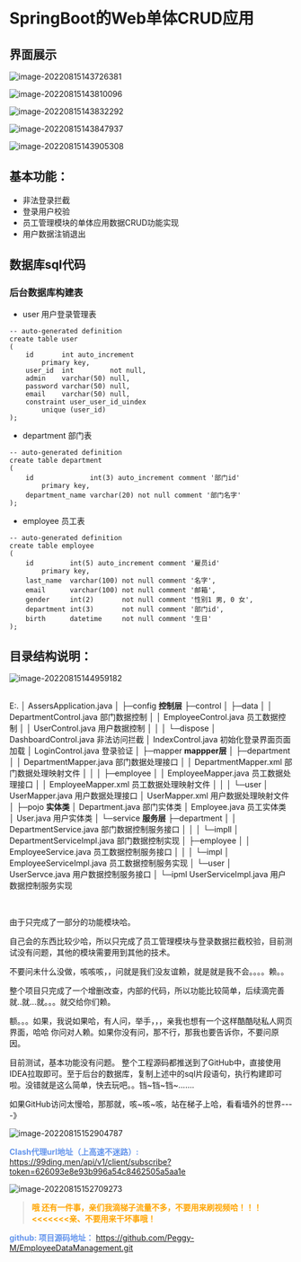 # SpringBoot的Web单体CRUD应用

## 界面展示

![image-20220815143726381](https://img-blog.csdnimg.cn/img_convert/db0aaac0629341eca92a4a6194e01b1b.png)

![image-20220815143810096](https://img-blog.csdnimg.cn/img_convert/7d8532ddac3f7509e3d3f83e939c0b72.png)

![image-20220815143832292](https://img-blog.csdnimg.cn/img_convert/0378ba735983df7c5522fc6c4d353562.png)



![image-20220815143847937](https://img-blog.csdnimg.cn/img_convert/5bb9aeaea3cb2957eb748df368c29fd7.png)

![image-20220815143905308](https://img-blog.csdnimg.cn/img_convert/5afa6c0e49c4197e64b30f0eb6cf115e.png)

## 基本功能：

- 非法登录拦截
- 登录用户校验
- 员工管理模块的单体应用数据CRUD功能实现
- 用户数据注销退出

## 数据库sql代码

### 后台数据库构建表


- user 用户登录管理表

```mysql
-- auto-generated definition
create table user
(
    id       int auto_increment
        primary key,
    user_id  int         not null,
    admin    varchar(50) null,
    password varchar(50) null,
    email    varchar(50) null,
    constraint user_user_id_uindex
        unique (user_id)
);
```


- department 部门表

```mysql
-- auto-generated definition
create table department
(
    id              int(3) auto_increment comment '部门id'
        primary key,
    department_name varchar(20) not null comment '部门名字'
);
```

- employee 员工表

```mysql
-- auto-generated definition
create table employee
(
    id         int(5) auto_increment comment '雇员id'
        primary key,
    last_name  varchar(100) not null comment '名字',
    email      varchar(100) not null comment '邮箱',
    gender     int(2)       not null comment '性别1 男, 0 女',
    department int(3)       not null comment '部门id',
    birth      datetime     not null comment '生日'
);
```

## 目录结构说明：

![image-20220815144959182](https://img-blog.csdnimg.cn/img_convert/76db3745be6c6b4cf5f18cd23a12a090.png) 



## 

E:.
│  AssersApplication.java
│
├─config 		**控制层**
├─control
│  ├─data
│  │      DepartmentControl.java 	 	部门数据控制
│  │      EmployeeControl.java 		员工数据控制
│  │      UserControl.java 			用户数据控制
│  │
│  └─dispose
│          DashboardControl.java    非法访问拦截
│          IndexControl.java   初始化登录界面页面加载
│          LoginControl.java  登录验证
│
├─mapper 		**mappper层**
│  ├─department
│  │      DepartmentMapper.java  部门数据处理接口
│  │      DepartmentMapper.xml  部门数据处理映射文件
│  │
│  ├─employee
│  │      EmployeeMapper.java   员工数据处理接口
│  │      EmployeeMapper.xml  员工数据处理映射文件
│  │
│  └─user
│          UserMapper.java  用户数据处理接口
│          UserMapper.xml 用户数据处理映射文件
│
├─pojo 		**实体类**
│      Department.java	 部门实体类
│      Employee.java 员工实体类
│      User.java 用户实体类
│
└─service 	 **服务层**
    ├─department
    │  │  DepartmentService.java  部门数据控制服务接口
    │  │
    │  └─impll
    │          DepartmentServiceImpl.java  部门数据控制实现
    │
    ├─employee
    │  │  EmployeeService.java  员工数据控制服务接口
    │  │
    │  └─impl
    │          EmployeeServiceImpl.java  员工数据控制服务实现
    │
    └─user
        │  UserServce.java  用户数据控制服务接口
        │
        └─ipml
                UserServiceImpl.java 用户数据控制服务实现

​						

由于只完成了一部分的功能模块哈。

自己会的东西比较少哈，所以只完成了员工管理模块与登录数据拦截校验，目前测试没有问题，其他的模块需要用到其他的技术。

不要问未什么没做，咳咳咳，，问就是我们没友谊赖，就是就是我不会。。。。赖。。

整个项目只完成了一个增删改查，内部的代码，所以功能比较简单，后续滴完善就..就...就。。。就交给你们赖。

额。。。如果，我说如果哈，有人问，举手，，，亲我也想有一个这样酷酷哒私人网页界面，哈哈 你问对人赖。如果你没有问，那不行，那我也要告诉你，不要问原因。

目前测试，基本功能没有问题。
整个工程源码都推送到了GitHub中，直接使用IDEA拉取即可。至于后台的数据库，复制上述中的sql片段语句，执行构建即可啦。没错就是这么简单，快去玩吧。。铛~铛~铛~.......



如果GitHub访问太慢哈，那那就，咳~咳~咳，站在梯子上哈，看看墙外的世界----》

![image-20220815152904787](https://img-blog.csdnimg.cn/img_convert/5826779e32ff6bc91e736a507eb73d4e.png) 

**<font color='cornflowerblue'>Clash代理url地址（上高速不迷路）:</font>**   https://99ding.men/api/v1/client/subscribe?token=626093e8e93b996a54c8462505a5aa1e

![image-20220815152709273](https://img-blog.csdnimg.cn/img_convert/18a92efd6f02eb82590937e2062586fd.png) 

> **<font color='orange'>哦 还有一件事，亲们我滴梯子流量不多，不要用来刷视频哈！！！<<<<<<<亲、不要用来干坏事哦！</font>**

**<font color='cornflowerblue'>github: 项目源码地址：</font>**  https://github.com/Peggy-M/EmployeeDataManagement.git

